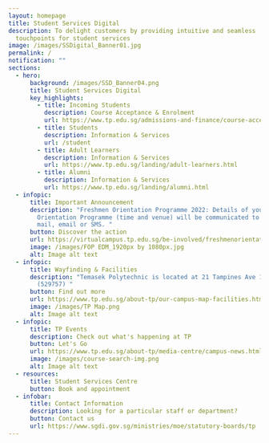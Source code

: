 ```yaml
---
layout: homepage
title: Student Services Digital
description: To delight customers by providing intuitive and seamless
  touchpoints for student services
image: /images/SSDigital_Banner01.jpg
permalink: /
notification: ""
sections:
  - hero:
      background: /images/SSD_Banner04.png
      title: Student Services Digital
      key_highlights:
        - title: Incoming Students
          description: Course Acceptance & Enrolment
          url: https://www.tp.edu.sg/admissions-and-finance/course-acceptance-enrolment.html
        - title: Students
          description: Information & Services
          url: /student
        - title: Adult Learners
          description: Information & Services
          url: https://www.tp.edu.sg/landing/adult-learners.html
        - title: Alumni
          description: Information & Services
          url: https://www.tp.edu.sg/landing/alumni.html
  - infopic:
      title: Important Announcement
      description: "Freshmen Orientation Programme 2022: Details of your Freshmen
        Orientation Programme (time and venue) will be communicated to you via
        mail, email or SMS. "
      button: Discover the action
      url: https://virtualcampus.tp.edu.sg/be-involved/freshmenorientation/
      image: /images/FOP EDM_1920px by 1080px.jpg
      alt: Image alt text
  - infopic:
      title: Wayfinding & Facilities
      description: "Temasek Polytechnic is located at 21 Tampines Ave 1, Singapore
        (529757) "
      button: Find out more
      url: https://www.tp.edu.sg/about-tp/our-campus-map-facilities.html
      image: /images/TP Map.png
      alt: Image alt text
  - infopic:
      title: TP Events
      description: Check out what's happening at TP
      button: Let's Go
      url: https://www.tp.edu.sg/about-tp/media-centre/campus-news.html
      image: /images/course-search-img.png
      alt: Image alt text
  - resources:
      title: Student Services Centre
      button: Book and appointment
  - infobar:
      title: Contact Information
      description: Looking for a particular staff or department?
      button: Contact us
      url: https://www.sgdi.gov.sg/ministries/moe/statutory-boards/tp
---
```

